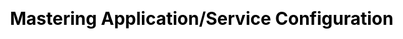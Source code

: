 ---
layout: slide_md
css: redhat

event: 🇧🇪 &middot; 03/02/19 &middot; FOSDEM'19
title: Mastering Application/Service Configuration

full: /images/fulls/fosdem.png
thumb: /images/fulls/fosdem.png

slides:
  - image: { src: logos/fosdem.svg, width: 25% }
    body:
      <h2>Mastering</h2>
      <h3>Application/Service Configuration</h3>
      Moisés Guimarães - Red Hat
    notes:
      Boa tarde; Nome; Título.

  # APP
  - image: { src: config/app1.png, width: 60% }
    notes: Vamos começar bem simples, com uma aplicação ou serviço. (entrada/saída)

  # STDIN / STDOUT
  - image: { src: config/app2.png, width: 60% }
    notes: network, comunicação entre processos. stderr

  # STDERR
  - image: { src: config/app3.png, width: 60% }
    notes: logs, stacktrace. Necessidade de controlar por fora.

  # ARGUMENTS
  - image: { src: config/app4.png, width: 60% }

  - title: <h2>argparse</h2>

  - background_color: "#282c34"
    body: >
      <pre><code class="python" data-trim data-noescape>
        import argparse

        parser = argparse.ArgumentParser(description='Process some integers.')

        parser.add_argument('integers', metavar='N', type=int, nargs='+',
                            help='an integer for the accumulator')

        parser.add_argument('--sum', dest='accumulate', action='store_const',
                            const=sum, default=max,
                            help='sum the integers (default: find the max)')

        args = parser.parse_args()
        print(args.accumulate(args.integers))
      </code></pre>

  - body: >
      <section data-transition="none" data-background="#282c34">
      <pre><code class="shell" data-trim data-noescape>
        $
      </code></pre>

  - background_color: "#282c34"
    body: >
      <pre><code class="shell" data-trim data-noescape>
        $ python prog.py -h
      </code></pre>

  - background_color: "#282c34"
    body: >
      <pre><code class="shell" data-trim data-noescape>
        $ python prog.py -h
        usage: prog.py [-h] [--sum] N [N ...]

        Process some integers.

        positional arguments:
        N           an integer for the accumulator

        optional arguments:
        -h, --help  show this help message and exit
        --sum       sum the integers (default: find the max)
      </code></pre>
      </section>

  - body: >
      <section data-transition="none" data-background="#282c34">
      <pre><code class="shell" data-trim data-noescape>
        $
      </code></pre>

  - background_color: "#282c34"
    body: >
      <pre><code class="shell" data-trim data-noescape>
        $ python prog.py 1 2 3 4
      </code></pre>

  - background_color: "#282c34"
    body: >
      <pre><code class="shell" data-trim data-noescape>
        $ python prog.py 1 2 3 4
        4
        $
      </code></pre>

  - background_color: "#282c34"
    body: >
      <pre><code class="shell" data-trim data-noescape>
        $ python prog.py 1 2 3 4
        4
        $ python prog.py 1 2 3 4 --sum
      </code></pre>

  - background_color: "#282c34"
    body: >
      <pre><code class="shell" data-trim data-noescape>
        $ python prog.py 1 2 3 4
        4
        $ python prog.py 1 2 3 4 --sum
        10
        $
      </code></pre>

  - background_color: "#282c34"
    body: >
      <pre><code class="shell" data-trim data-noescape>
        $ python prog.py 1 2 3 4
        4
        $ python prog.py 1 2 3 4 --sum
        10
        $ python prog.py a b c
      </code></pre>

  - background_color: "#282c34"
    body: >
      <pre><code class="shell" data-trim data-noescape>
        $ python prog.py 1 2 3 4
        4
        $ python prog.py 1 2 3 4 --sum
        10
        $ python prog.py a b c
        usage: prog.py [-h] [--sum] N [N ...]
        prog.py: error: argument N: invalid int value: 'a'
        $
      </code></pre>
      </section>

  # ARGUMENTS
  - image: { src: config/app4.png, width: 60% }
    notes: keep repeating yourself, error prone.

  # ENVIRONMENT
  - image: { src: config/app5.png, width: 60% }

  - title: <h2>os.environ</h2>

  - body: >
      <section data-transition="none" data-background="#282c34">
      <pre><code class="python" data-trim data-noescape>
        >>> ‍
      </code></pre>

  - background_color: "#282c34"
    body: >
      <pre><code class="python" data-trim data-noescape>
        >>> import os
      </code></pre>

  - background_color: "#282c34"
    body: >
      <pre><code class="python" data-trim data-noescape>
        >>> import os
        >>> ‍
      </code></pre>

  - background_color: "#282c34"
    body: >
      <pre><code class="python" data-trim data-noescape>
        >>> import os
        >>> os.environ["HOME"]
      </code></pre>

  - background_color: "#282c34"
    body: >
      <pre><code class="python" data-trim data-noescape>
        >>> import os
        >>> os.environ["HOME"]
        '/Users/moisesguimaraes'
        >>> ‍
      </code></pre>

  - background_color: "#282c34"
    body: >
      <pre><code class="python" data-trim data-noescape>
        >>> import os
        >>> os.environ["HOME"]
        '/Users/moisesguimaraes'
        >>> os.environ["HOMEBREW_GITHUB_API_TOKEN"]
      </code></pre>

  - background_color: "#282c34"
    body: >
      <pre><code class="python" data-trim data-noescape>
        >>> import os
        >>> os.environ["HOME"]
        '/Users/moisesguimaraes'
        >>> os.environ["HOMEBREW_GITHUB_API_TOKEN"]
        😏
        >>> ‍
      </code></pre>
      </section>

# ENVIRONMENT
  - image: { src: config/app5.png, width: 60% }
    notes: might overlap, still error prone.

  # CONFIG
  - image: { src: config/app6.png, width: 60% }
    notes: settings/preferences

  - title: <h2>configparser</h2>

  - background_color: "#282c34"
    body: >
      <pre><code class="ini" data-trim data-noescape>
        [DEFAULT]
        Compression = yes
        CompressionLevel = 9
        ForwardX11 = yes

        [bitbucket.org]
        User = hg

        [topsecret.server.com]
        Port = 50022
        ForwardX11 = no
      </code></pre>
      </session>

  - body: >
      <section data-transition="none" data-background="#282c34">
      <pre><code class="python" data-trim data-noescape>
        >>> ‍
      </code></pre>

  - background_color: "#282c34"
    body: >
      <pre><code class="python" data-trim data-noescape>
        >>> import configparser
      </code></pre>

  - background_color: "#282c34"
    body: >
      <pre><code class="python" data-trim data-noescape>
        >>> import configparser
        >>> ‍
      </code></pre>

  - background_color: "#282c34"
    body: >
      <pre><code class="python" data-trim data-noescape>
        >>> import configparser
        >>> config = configparser.ConfigParser()
      </code></pre>

  - background_color: "#282c34"
    body: >
      <pre><code class="python" data-trim data-noescape>
        >>> import configparser
        >>> config = configparser.ConfigParser()
        >>> ‍
      </code></pre>

  - background_color: "#282c34"
    body: >
      <pre><code class="python" data-trim data-noescape>
        >>> import configparser
        >>> config = configparser.ConfigParser()
        >>> config.read('example.ini')
      </code></pre>

  - background_color: "#282c34"
    body: >
      <pre><code class="python" data-trim data-noescape>
        >>> import configparser
        >>> config = configparser.ConfigParser()
        >>> config.read('example.ini')
        >>> ‍
      </code></pre>

  - background_color: "#282c34"
    body: >
      <pre><code class="python" data-trim data-noescape>
        >>> import configparser
        >>> config = configparser.ConfigParser()
        >>> config.read('example.ini')
        >>> config.sections()
      </code></pre>

  - background_color: "#282c34"
    body: >
      <pre><code class="python" data-trim data-noescape>
        >>> import configparser
        >>> config = configparser.ConfigParser()
        >>> config.read('example.ini')
        >>> config.sections()
        ['bitbucket.org', 'topsecret.server.com']
        >>> ‍
      </code></pre>

  - background_color: "#282c34"
    body: >
      <pre><code class="python" data-trim data-noescape>
        >>> import configparser
        >>> config = configparser.ConfigParser()
        >>> config.read('example.ini')
        >>> config.sections()
        ['bitbucket.org', 'topsecret.server.com']
        >>> config['bitbucket.org']['User']
      </code></pre>

  - background_color: "#282c34"
    body: >
      <pre><code class="python" data-trim data-noescape>
        >>> import configparser
        >>> config = configparser.ConfigParser()
        >>> config.read('example.ini')
        >>> config.sections()
        ['bitbucket.org', 'topsecret.server.com']
        >>> config['bitbucket.org']['User']
        'hg'
        >>> ‍
      </code></pre>

  - background_color: "#282c34"
    body: >
      <pre><code class="python" data-trim data-noescape>
        >>> import configparser
        >>> config = configparser.ConfigParser()
        >>> config.read('example.ini')
        >>> config.sections()
        ['bitbucket.org', 'topsecret.server.com']
        >>> config['bitbucket.org']['User']
        'hg'
        >>> config['DEFAULT']['Compression']
      </code></pre>

  - background_color: "#282c34"
    body: >
      <pre><code class="python" data-trim data-noescape>
        >>> import configparser
        >>> config = configparser.ConfigParser()
        >>> config.read('example.ini')
        >>> config.sections()
        ['bitbucket.org', 'topsecret.server.com']
        >>> config['bitbucket.org']['User']
        'hg'
        >>> config['DEFAULT']['Compression']
        'yes'
        >>> ‍
      </code></pre>

  - background_color: "#282c34"
    body: >
      <pre><code class="python" data-trim data-noescape>
        >>> import configparser
        >>> config = configparser.ConfigParser()
        >>> config.read('example.ini')
        >>> config.sections()
        ['bitbucket.org', 'topsecret.server.com']
        >>> config['bitbucket.org']['User']
        'hg'
        >>> config['DEFAULT']['Compression']
        'yes'
        >>> for key in config['bitbucket.org']:
      </code></pre>

  - background_color: "#282c34"
    body: >
      <pre><code class="python" data-trim data-noescape>
        >>> import configparser
        >>> config = configparser.ConfigParser()
        >>> config.read('example.ini')
        >>> config.sections()
        ['bitbucket.org', 'topsecret.server.com']
        >>> config['bitbucket.org']['User']
        'hg'
        >>> config['DEFAULT']['Compression']
        'yes'
        >>> for key in config['bitbucket.org']:
        ...     print(key)
        ... ‍
      </code></pre>

  - background_color: "#282c34"
    body: >
      <pre><code class="python" data-trim data-noescape>
        >>> import configparser
        >>> config = configparser.ConfigParser()
        >>> config.read('example.ini')
        >>> config.sections()
        ['bitbucket.org', 'topsecret.server.com']
        >>> config['bitbucket.org']['User']
        'hg'
        >>> config['DEFAULT']['Compression']
        'yes'
        >>> for key in config['bitbucket.org']:
        ...     print(key)
        ... ‍
        user
        compressionlevel
        compression
        forwardx11
        >>> ‍
      </code></pre>

  - background_color: "#282c34"
    body: >
      <pre><code class="python" data-trim data-noescape>
        >>> import configparser
        >>> config = configparser.ConfigParser()
        >>> config.read('example.ini')
        >>> config.sections()
        ['bitbucket.org', 'topsecret.server.com']
        >>> config['bitbucket.org']['User']
        'hg'
        >>> config['DEFAULT']['Compression']
        'yes'
        >>> for key in config['bitbucket.org']:
        ...     print(key)
        ... ‍
        user
        compressionlevel
        compression
        forwardx11
        >>> config['bitbucket.org']['ForwardX11']
      </code></pre>
  - background_color: "#282c34"
    body: >
      <pre><code class="python" data-trim data-noescape>
        >>> import configparser
        >>> config = configparser.ConfigParser()
        >>> config.read('example.ini')
        >>> config.sections()
        ['bitbucket.org', 'topsecret.server.com']
        >>> config['bitbucket.org']['User']
        'hg'
        >>> config['DEFAULT']['Compression']
        'yes'
        >>> for key in config['bitbucket.org']:
        ...     print(key)
        ... ‍
        user
        compressionlevel
        compression
        forwardx11
        >>> config['bitbucket.org']['ForwardX11']
        'yes'
        >>> ‍
      </code></pre>

  - background_color: "#282c34"
    body: >
      <pre><code class="python" data-trim data-noescape>
        >>> import configparser
        >>> config = configparser.ConfigParser()
        >>> config.read('example.ini')
        >>> config.sections()
        ['bitbucket.org', 'topsecret.server.com']
        >>> config['bitbucket.org']['User']
        'hg'
        >>> config['DEFAULT']['Compression']
        'yes'
        >>> for key in config['bitbucket.org']:
        ...     print(key)
        ... ‍
        user
        compressionlevel
        compression
        forwardx11
        >>> config['bitbucket.org']['ForwardX11']
        'yes'
        >>> topsecret = config['topsecret.server.com']['ForwardX11']
      </code></pre>

  - background_color: "#282c34"
    body: >
      <pre><code class="python" data-trim data-noescape>
        >>> import configparser
        >>> config = configparser.ConfigParser()
        >>> config.read('example.ini')
        >>> config.sections()
        ['bitbucket.org', 'topsecret.server.com']
        >>> config['bitbucket.org']['User']
        'hg'
        >>> config['DEFAULT']['Compression']
        'yes'
        >>> for key in config['bitbucket.org']:
        ...     print(key)
        ... ‍
        user
        compressionlevel
        compression
        forwardx11
        >>> config['bitbucket.org']['ForwardX11']
        'yes'
        >>> topsecret = config['topsecret.server.com']['ForwardX11']
        'no'
        >>> ‍
      </code></pre>
      </section>

  # CONFIG
  - image: { src: config/app6.png, width: 60% }
    notes: outras FOSDEM'19s importantes

  # SIGNALS
  - image: { src: config/app7.png, width: 60% }

  - body: >
      <section data-transition="none" data-background="#282c34">
      <h2>unix signals</h2>
      <pre><code class="shell" data-trim data-noescape>
        $
      </code></pre>
  - background_color: "#282c34"
    body: >
      <h2>unix signals</h2>
      <pre><code class="shell" data-trim data-noescape>
        $ kill -l
      </code></pre>

  - background_color: "#282c34"
    body: >
      <h2>unix signals</h2>
      <pre><code class="shell" data-trim data-noescape>
        $ kill -l
        1) SIGHUP       2) SIGINT       3) SIGQUIT      4) SIGILL
        5) SIGTRAP      6) SIGABRT      7) SIGBUS       8) SIGFPE
        9) SIGKILL      10) SIGUSR1     11) SIGSEGV     12) SIGUSR2
        13) SIGPIPE     14) SIGALRM     15) SIGTERM     16) SIGSTKFLT
        17) SIGCHLD     18) SIGCONT     19) SIGSTOP     20) SIGTSTP
        21) SIGTTIN     22) SIGTTOU     23) SIGURG      24) SIGXCPU
        25) SIGXFSZ     26) SIGVTALRM   27) SIGPROF     28) SIGWINCH
        29) SIGIO       30) SIGPWR      31) SIGSYS      34) SIGRTMIN
        35) SIGRTMIN+1  36) SIGRTMIN+2  37) SIGRTMIN+3  38) SIGRTMIN+4
        39) SIGRTMIN+5  40) SIGRTMIN+6  41) SIGRTMIN+7  42) SIGRTMIN+8
        43) SIGRTMIN+9  44) SIGRTMIN+10 45) SIGRTMIN+11 46) SIGRTMIN+12
        47) SIGRTMIN+13 48) SIGRTMIN+14 49) SIGRTMIN+15 50) SIGRTMAX-14
        51) SIGRTMAX-13 52) SIGRTMAX-12 53) SIGRTMAX-11 54) SIGRTMAX-10
        55) SIGRTMAX-9  56) SIGRTMAX-8  57) SIGRTMAX-7  58) SIGRTMAX-6
        59) SIGRTMAX-5  60) SIGRTMAX-4  61) SIGRTMAX-3  62) SIGRTMAX-2
        63) SIGRTMAX-1  64) SIGRTMAX
        $
      </code></pre>
      </section>

  # SIGNALS
  - image: { src: config/app7.png, width: 60% }
    notes: exit code, automate.

  # EXIT CODE
  - image: { src: config/app8.png, width: 60% }

  - image: { src: logos/openstack.svg, width: 100% }

  - image: { src: logos/oslo.jpg, width: 35% }
    body: <h2>oslo.config</h2>

  - title: <h2>oslo.config</h2>
    body:
      <h2>
        <span class="fragment fade-up">args +</span>
        <span class="fragment fade-up">env +</span>
        config
        <span class="fragment fade-up">+ ...</span>
      </h2>

  - body:
      <h2>oslo.config types</h2>
      <br/>
      [ String | Boolean | Integer | Float | List | Dict ]

  - body:
      <h2>oslo.config types</h2>
      <br/>
      [ URI | Hostname | IPAddress | HostAddress | Port ]

  - background_color: "#282c34"
    body: >
      <h2>oslo.config</h2>
      <pre><code class="python" data-trim data-noescape>
        #!/usr/bin/env python
        from oslo_config import cfg

        common_opts = [
            cfg.StrOpt('name',
                      positional=True,
                      default='world',
                      help='Name to greet'),
        ]

        greeting_opts = [
            cfg.StrOpt('greeting',
                      default='Hello',
                      help='Greeting to use.'),

            cfg.IntOpt('times',
                      short='n',
                      default=1,
                      help='Times to greet.'),
        ]
      </code></pre>

  - background_color: "#282c34"
    body: >
      <h2>oslo.config</h2>
      <pre><code class="python" data-trim data-noescape>
        def main():
            conf = cfg.ConfigOpts()

            conf.register_cli_opts(common_opts)

            conf.register_opt(greeting_opts[0], "greeting")
            conf.register_cli_opt(greeting_opts[1], "greeting")

            conf()

            for i in range(conf.greeting.times):
                print("{} {}!".format(
                    conf.greeting.greeting,
                    conf.name.capitalize()))


        if __name__ == "__main__":
            main()
      </code></pre>

  - body: >
      <section data-transition="none" data-background="#282c34">
      <pre><code class="shell" data-trim data-noescape>
        $
      </code></pre>

  - background_color: "#282c34"
    body: >
      <pre><code class="shell" data-trim data-noescape>
        $ python hello.py --help
      </code></pre>

  - background_color: "#282c34"
    body: >
      <pre><code class="shell" data-trim data-noescape>
        $ python hello.py --help
        usage: hello [-h] [--config-dir DIR] [--config-file PATH]
                    [--greeting-times GREETING_TIMES]
                    [name]

        positional arguments:
          name                  Name to greet

        optional arguments:
          -h, --help            show this help message and exit
          --config-dir DIR      Path to a config directory to pull `*.conf` files
                                ...
          --config-file PATH    Path to a config file to use. Multiple config files
                                ...

        greeting options:
          --greeting-times GREETING_TIMES, -n GREETING_TIMES
                                Times to greet.
      </code></pre>
      </section>

  - body: >
      <section data-transition="none" data-background="#282c34">
      <pre><code class="shell" data-trim data-noescape>
        $
      </code></pre>

  - background_color: "#282c34"
    body: >
      <pre><code class="shell" data-trim data-noescape>
        $ python hello.py
      </code></pre>

  - background_color: "#282c34"
    body: >
      <pre><code class="shell" data-trim data-noescape>
        $ python hello.py
        Hello World!
        $
      </code></pre>

  - background_color: "#282c34"
    body: >
      <pre><code class="shell" data-trim data-noescape>
        $ python hello.py
        Hello World!
        $ python hello.py Brussels
      </code></pre>

  - background_color: "#282c34"
    body: >
      <pre><code class="shell" data-trim data-noescape>
        $ python hello.py
        Hello World!
        $ python hello.py Brussels
        Hello Brussels!
        $
      </code></pre>

  - background_color: "#282c34"
    body: >
      <pre><code class="shell" data-trim data-noescape>
        $ python hello.py
        Hello World!
        $ python hello.py Brussels
        Hello Brussels!
        $ python hello.py -n 3 Brussels
      </code></pre>

  - background_color: "#282c34"
    body: >
      <pre><code class="shell" data-trim data-noescape>
        $ python hello.py
        Hello World!
        $ python hello.py Brussels
        Hello Brussels!
        $ python hello.py -n 3 Brussels
        Hello Brussels!
        Hello Brussels!
        Hello Brussels!
        $
      </code></pre>

  - background_color: "#282c34"
    body: >
      <pre><code class="shell" data-trim data-noescape>
        $ python hello.py
        Hello World!
        $ python hello.py Brussels
        Hello Brussels!
        $ python hello.py -n 3 Brussels
        Hello Brussels!
        Hello Brussels!
        Hello Brussels!
        $ cat fosdem.conf
      </code></pre>

  - background_color: "#282c34"
    body: >
      <pre><code class="shell" data-trim data-noescape>
        $ python hello.py
        Hello World!
        $ python hello.py Brussels
        Hello Brussels!
        $ python hello.py -n 3 Brussels
        Hello Brussels!
        Hello Brussels!
        Hello Brussels!
        $ cat fosdem.conf
        [DEFAULT]
        name = Brussels

        [greeting]
        greeting = Hallo
        times = 3
        $
      </code></pre>

  - background_color: "#282c34"
    body: >
      <pre><code class="shell" data-trim data-noescape>
        $ python hello.py
        Hello World!
        $ python hello.py Brussels
        Hello Brussels!
        $ python hello.py -n 3 Brussels
        Hello Brussels!
        Hello Brussels!
        Hello Brussels!
        $ cat fosdem.conf
        [DEFAULT]
        name = Brussels

        [greeting]
        greeting = Hallo
        times = 3
        $ python hello.py --config-file fosdem.conf
      </code></pre>

  - background_color: "#282c34"
    body: >
      <pre><code class="shell" data-trim data-noescape>
        $ python hello.py
        Hello World!
        $ python hello.py Brussels
        Hello Brussels!
        $ python hello.py -n 3 Brussels
        Hello Brussels!
        Hello Brussels!
        Hello Brussels!
        $ cat fosdem.conf
        [DEFAULT]
        name = Brussels

        [greeting]
        greeting = Hallo
        times = 3
        $ python hello.py --config-file fosdem.conf
        Hallo Brussels!
        Hallo Brussels!
        Hallo Brussels!
        $
      </code></pre>
      </section>

  - body: >
      <section data-transition="none" data-background="#282c34">
      <pre><code class="shell" data-trim data-noescape>
        $
      </code></pre>

  - background_color: "#282c34"
    body: >
      <pre><code class="shell" data-trim data-noescape>
        $ python hello.py --config-file fosdem.conf -n 30 "FOSDEM'19!"
      </code></pre>

  - background_color: "#282c34"
    body: >
      <pre><code class="shell" data-trim data-noescape>
        $ python hello.py --config-file fosdem.conf -n 30 "FOSDEM'19!"
        Hallo FOSDEM'19!
        Hallo FOSDEM'19!
        Hallo FOSDEM'19!
        Hallo FOSDEM'19!
        Hallo FOSDEM'19!
        Hallo FOSDEM'19!
        Hallo FOSDEM'19!
        Hallo FOSDEM'19!
        Hallo FOSDEM'19!
        Hallo FOSDEM'19!
        Hallo FOSDEM'19!
        Hallo FOSDEM'19!
        Hallo FOSDEM'19!
        Hallo FOSDEM'19!
        Hallo FOSDEM'19!
        Hallo FOSDEM'19!
        Hallo FOSDEM'19!
        Hallo FOSDEM'19!
        Hallo FOSDEM'19!
        Hallo FOSDEM'19!
        $
      </code></pre>
      </section>

  - contact:
      qr_code_color: 122e45
---